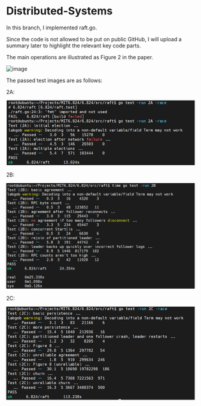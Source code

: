 # Distributed-Systems
In this branch, I implemented raft.go. 

Since the code is not allowed to be put on public GitHub, I will upload a summary later to highlight the relevant key code parts. 

The main operations are illustrated as Figure 2 in the paper.

![image](https://user-images.githubusercontent.com/32640567/116203223-0bbb5680-a76e-11eb-8ccd-4ef3f1006fb3.png)

The passed test images are as follows:

2A:

![image](https://github.com/HanLi05869/Distributed-Systems/blob/RAFT/img/2A.png)

2B:

![image](https://github.com/HanLi05869/Distributed-Systems/blob/RAFT/img/2B.png)

2C:

![image](https://github.com/HanLi05869/Distributed-Systems/blob/RAFT/img/2C.png)
